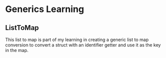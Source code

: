 # Generics Learning

## ListToMap

This list to map is part of my learning in creating a generic list to map conversion to convert a struct 
with an identifier getter and use it as the key in the map. 
